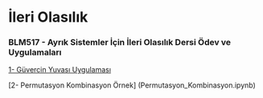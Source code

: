 # İleri Olasılık

### BLM517 - Ayrık Sistemler İçin İleri Olasılık Dersi Ödev ve Uygulamaları

[1- Güvercin Yuvası Uygulaması](pigeonhole.ipynb)

[2- Permutasyon Kombinasyon Örnek] (Permutasyon_Kombinasyon.ipynb)
